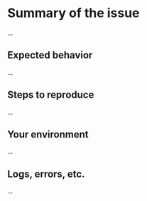 # Summary of the issue
...

## Expected behavior
...

## Steps to reproduce
...

## Your environment
...

## Logs, errors, etc.
...
